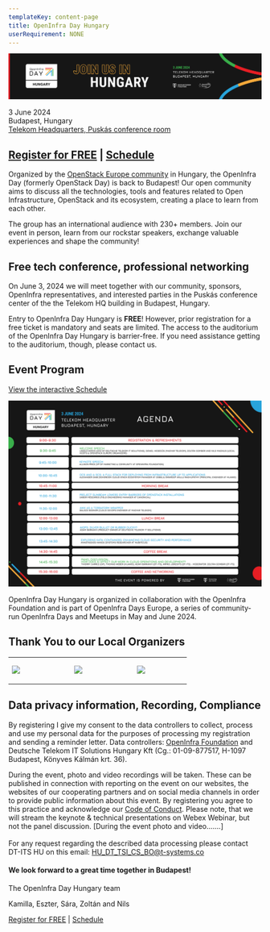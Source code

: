 ```yaml
---
templateKey: content-page
title: OpenInfra Day Hungary
userRequirement: NONE
---
```

![](oid-hu-sub-page-banner_3.png)

3 June 2024\
Budapest, Hungary[](https://wing.hu/en/project/telekom-hq)\
[Telekom Headquarters, Puskás conference room](https://maps.app.goo.gl/gF5tefAANj1q3zrh8)[](https://oideurope2024.openinfra.dev/#registration=1) 

## [](https://oideurope2024.openinfra.dev/#registration=1)[Register for FREE](https://oideurope2024.openinfra.dev/#registration=1) | [Schedule](https://oideurope2024.openinfra.dev/a/schedule#view=calendar&track=472)

Organized by the [OpenStack Europe
community](https://www.meetup.com/openstack-europe/) in Hungary, the
OpenInfra Day (formerly OpenStack Day) is back to Budapest! Our open
community aims to discuss all the technologies, tools and features
related to Open Infrastructure, OpenStack and its ecosystem, creating
a place to learn from each other.

The group has an international audience with 230+ members. Join our event in person, learn from our rockstar speakers, exchange valuable experiences and
shape the community!

## Free tech conference, professional networking

On June 3, 2024 we will meet together with our community, sponsors,
OpenInfra representatives, and interested parties in the Puskás
conference center of the the Telekom HQ building in Budapest, Hungary.

Entry to OpenInfra Day Hungary is **FREE**! However, prior registration
for a free ticket is mandatory and seats are limited. The access to the
auditorium of the OpenInfra Day Hungary is barrier-free. If you need
assistance getting to the auditorium, though, please contact us.

## Event Program

[View the interactive Schedule](https://oideurope2024.openinfra.dev/a/schedule#view=calendar&track=472)

![](agenda_2.png)

OpenInfra Day Hungary is organized in collaboration with the OpenInfra
Foundation and is part of OpenInfra Days Europe, a series of
community-run OpenInfra Days and Meetups in May and June 2024.

## Thank You to our Local Organizers

<table><tr><td style="max-width:300px;">

![](https://object-storage-ca-ymq-1.vexxhost.net/swift/v1/6e4619c416ff4bd19e1c087f27a43eea/www-assets-prod/1T1-DT-ITS-New-RGB-p2.png)

</td><td style="width:5%">&nbsp;</td><td style="max-width:300px;">

![](https://object-storage-ca-ymq-1.vexxhost.net/swift/v1/6e4619c416ff4bd19e1c087f27a43eea/www-assets-prod/OpenStackEU.png)

</td><td style="width:5%">&nbsp;</td><td style="max-width:300px;">

![](https://object-storage-ca-ymq-1.vexxhost.net/swift/v1/6e4619c416ff4bd19e1c087f27a43eea/www-assets-prod/T-logo-claim-rgb-k2.png)

</td></tr></table>

## Data privacy information, Recording, Compliance

By registering I give my consent to the data controllers to collect, process and use my personal data for the purposes of processing my registration and sending a reminder letter.
Data controllers: [OpenInfra Foundation](https://openinfra.dev/privacy-policy) and Deutsche Telekom IT Solutions Hungary Kft (Cg.: 01-09-877517, H-1097 Budapest, Könyves Kálmán krt. 36).

During the event, photo and video recordings will be
taken. These can be published in connection with reporting on the
event on our websites, the websites of our cooperating partners and on
social media channels in order to provide
public information about this event. By registering you
agree to this practice and acknowledge our [Code of
Conduct](https://openinfra.dev/legal/code-of-conduct). Please note, that we will stream the keynote & technical presentations on Webex Webinar, but not the panel discussion. \[During the event photo and video….…]\
\
For any request regarding the described data processing please contact DT-ITS HU on this email: [HU_DT_TSI_CS_BO@t-systems.co](mailto:HU_DT_TSI_CS_BO@t-systems.com)

#### We look forward to a great time together in Budapest!

The OpenInfra Day Hungary team

Kamilla, Eszter, Sára, Zoltán and Nils 

[Register for FREE](https://oideurope2024.openinfra.dev/#registration=1) |
[Schedule](https://oideurope2024.openinfra.dev/a/schedule#view=calendar&track=472)